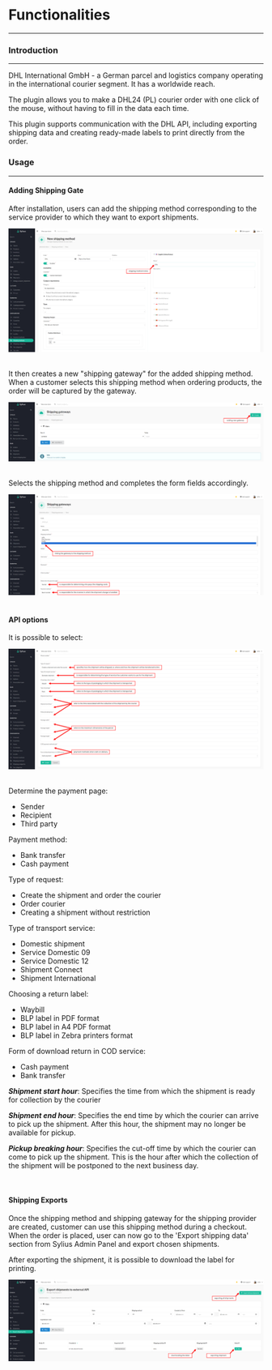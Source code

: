 # Functionalities

---
### Introduction

---
DHL International GmbH - a German parcel and logistics company operating in the international courier segment.
It has a worldwide reach.

The plugin allows you to make a DHL24 (PL) courier order with one click of the mouse, without having to fill in the data each time.

This plugin supports communication with the DHL API, including exporting shipping data
and creating ready-made labels to print directly from the order.

### Usage

---
#### Adding Shipping Gate

After installation, users can add the shipping method corresponding to the service provider
to which they want to export shipments.

<div align="center">
    <img src="./images/shipping_method.png"/>
</div>
<br>

It then creates a new "shipping gateway" for the added shipping method.
When a customer selects this shipping method when ordering products, the order will be captured by the gateway.
<div align="center">
    <img src="./images/shipping_gateway.png"/>
</div>
<br>

Selects the shipping method and completes the form fields accordingly.

<div align="center">
    <img src="./images/shipping_gateway_details.png"/>
</div>
<br>

#### API options

It is possible to select:

<div align="center">
    <img src="./images/shipping_gateway_details2.png"/>
</div>
<br>

Determine the payment page:
- Sender
- Recipient
- Third party

Payment method:
- Bank transfer
- Cash payment

Type of request:
- Create the shipment and order the courier
- Order courier
- Creating a shipment without restriction

Type of transport service:
- Domestic shipment
- Service Domestic 09
- Service Domestic 12
- Shipment Connect
- Shipment International

Choosing a return label:
- Waybill
- BLP label in PDF format
- BLP label in A4 PDF format
- BLP label in Zebra printers format

Form of download return in COD service:
- Cash payment
- Bank transfer

**_Shipment start hour_**:
Specifies the time from which the shipment is ready for collection by the courier

**_Shipment end hour_**:
Specifies the end time by which the courier can arrive to pick up the shipment.
After this hour, the shipment may no longer be available for pickup.

**_Pickup breaking hour_**:
Specifies the cut-off time by which the courier can come to pick up the shipment.
This is the hour after which the collection of the shipment will be postponed to the next business day.

<br>


#### Shipping Exports
Once the shipping method and shipping gateway for the shipping provider are created,
customer can use this shipping method during a checkout. When the order is placed,
user can now go to the 'Export shipping data' section from Sylius Admin Panel and export chosen shipments.

After exporting the shipment, it is possible to download the label for printing.
<div align="center">
    <img src="./images/shipping_export.png"/>
</div>
